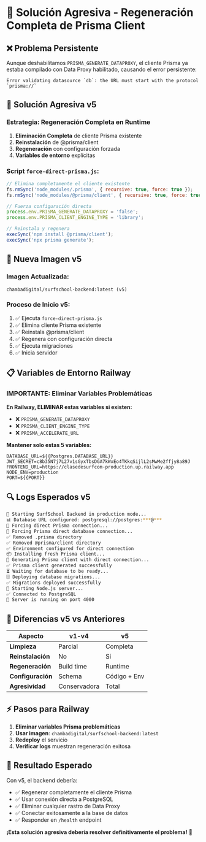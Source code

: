 # 🚀 Solución Agresiva - Regeneración Completa de Prisma Client

## ❌ Problema Persistente

Aunque deshabilitamos `PRISMA_GENERATE_DATAPROXY`, el cliente Prisma ya estaba compilado con Data Proxy habilitado, causando el error persistente:

```
Error validating datasource `db`: the URL must start with the protocol `prisma://`
```

## 🔧 Solución Agresiva v5

### Estrategia: Regeneración Completa en Runtime

1. **Eliminación Completa** de cliente Prisma existente
2. **Reinstalación** de @prisma/client
3. **Regeneración** con configuración forzada
4. **Variables de entorno** explícitas

### Script `force-direct-prisma.js`:

```javascript
// Elimina completamente el cliente existente
fs.rmSync('node_modules/.prisma', { recursive: true, force: true });
fs.rmSync('node_modules/@prisma/client', { recursive: true, force: true });

// Fuerza configuración directa
process.env.PRISMA_GENERATE_DATAPROXY = 'false';
process.env.PRISMA_CLIENT_ENGINE_TYPE = 'library';

// Reinstala y regenera
execSync('npm install @prisma/client');
execSync('npx prisma generate');
```

## 🚀 Nueva Imagen v5

### Imagen Actualizada:
```
chambadigital/surfschool-backend:latest (v5)
```

### Proceso de Inicio v5:
1. ✅ Ejecuta `force-direct-prisma.js`
2. ✅ Elimina cliente Prisma existente
3. ✅ Reinstala @prisma/client
4. ✅ Regenera con configuración directa
5. ✅ Ejecuta migraciones
6. ✅ Inicia servidor

## 📋 Variables de Entorno Railway

### IMPORTANTE: Eliminar Variables Problemáticas

**En Railway, ELIMINAR estas variables si existen:**
- ❌ `PRISMA_GENERATE_DATAPROXY`
- ❌ `PRISMA_CLIENT_ENGINE_TYPE`
- ❌ `PRISMA_ACCELERATE_URL`

**Mantener solo estas 5 variables:**
```env
DATABASE_URL=${{Postgres.DATABASE_URL}}
JWT_SECRET=c8b35N7j7L27v1sGyxTbsDGA7kWxEo4TKkqSijlL2sMwMe2ffjy8a89J
FRONTEND_URL=https://clasedesurfcom-production.up.railway.app
NODE_ENV=production
PORT=${{PORT}}
```

## 🔍 Logs Esperados v5

```bash
🚀 Starting SurfSchool Backend in production mode...
📊 Database URL configured: postgresql://postgres:***@***
🔧 Forcing direct Prisma connection...
🔧 Forcing Prisma direct database connection...
✅ Removed .prisma directory
✅ Removed @prisma/client directory
✅ Environment configured for direct connection
📦 Installing fresh Prisma client...
🔧 Generating Prisma client with direct connection...
✅ Prisma client generated successfully
⏳ Waiting for database to be ready...
🗄️ Deploying database migrations...
✅ Migrations deployed successfully
🌟 Starting Node.js server...
✅ Connected to PostgreSQL
🚀 Server is running on port 4000
```

## 🎯 Diferencias v5 vs Anteriores

| Aspecto | v1-v4 | v5 |
|---------|-------|-----|
| **Limpieza** | Parcial | Completa |
| **Reinstalación** | No | Sí |
| **Regeneración** | Build time | Runtime |
| **Configuración** | Schema | Código + Env |
| **Agresividad** | Conservadora | Total |

## ⚡ Pasos para Railway

1. **Eliminar variables Prisma problemáticas**
2. **Usar imagen**: `chambadigital/surfschool-backend:latest`
3. **Redeploy** el servicio
4. **Verificar logs** muestran regeneración exitosa

## 🚀 Resultado Esperado

Con v5, el backend debería:
- ✅ Regenerar completamente el cliente Prisma
- ✅ Usar conexión directa a PostgreSQL
- ✅ Eliminar cualquier rastro de Data Proxy
- ✅ Conectar exitosamente a la base de datos
- ✅ Responder en `/health` endpoint

**¡Esta solución agresiva debería resolver definitivamente el problema!** 🎯
